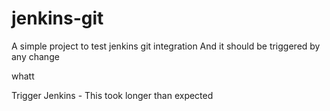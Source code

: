 # jenkins-git

A simple project to test jenkins git integration
And it should be triggered by any change


whatt


Trigger Jenkins - This took longer than expected
